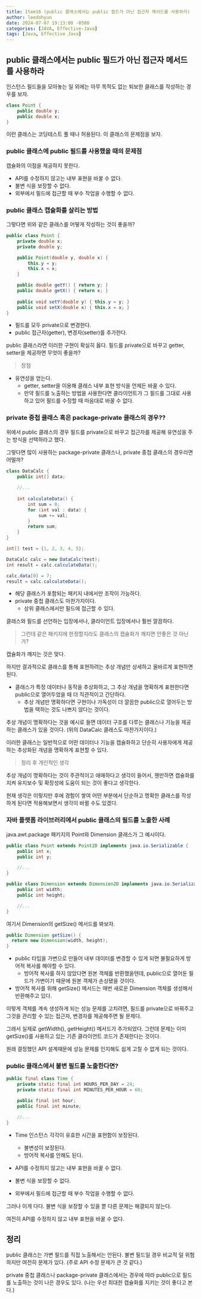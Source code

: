 ```yaml
---
title: Item16 (public 클래스에서는 public 필드가 아닌 접근자 메서드를 사용하라)
author: leedohyun
date: 2024-07-07 19:13:00 -0500
categories: [JAVA, Effective-Java]
tags: [Java, Effective Java]
---
```


## public 클래스에서는 public 필드가 아닌 접근자 메서드를 사용하라

인스턴스 필드들을 모아놓는 일 외에는 아무 목적도 없는 퇴보한 클래스를 작성하는 경우를 보자.

```java
class Point {
	public double y;
	public double x;
}
```

이런 클래스는 코딩테스트 풀 때나 허용된다. 이 클래스의 문제점을 보자.

### public 클래스에 public 필드를 사용했을 때의 문제점

캡슐화의 이점을 제공하지 못한다.

- API를 수정하지 않고는 내부 표현을 바꿀 수 없다.
- 불변 식을 보장할 수 없다.
- 외부에서 필드에 접근할 때 부수 작업을 수행할 수 없다.

### public 클래스 캡슐화를 살리는 방법

그렇다면 위와 같은 클래스를 어떻게 작성하는 것이 좋을까?

```java
public class Point {
	private double x;
	private double y;

	public Point(double y, double x) {
		this.y = y;
		this.x = x;
	}

	public double getY() { return y; }
	public double getX() { return x; }
	
	public void setY(double y) { this.y = y; }
	public void setX(double x) { this.x = x; }
}
```

- 필드를 모두 private으로 변경한다.
- public 접근자(getter), 변경자(setter)를 추가한다.

public 클래스라면 이러한 구현이 확실히 옳다. 필드를 private으로 바꾸고 getter, setter을 제공하면 무엇이 좋을까?

> 장점

- 유연성을 얻는다.
	- getter, setter을 이용해 클래스 내부 표현 방식을 언제든 바꿀 수 있다.
	- 만약 필드를 노출하는 방법을 사용한다면 클라이언트가 그 필드를 그대로 사용하고 있어 필드를 수정할 때 마음대로 바꿀 수 없다.

### private 중첩 클래스 혹은 package-private 클래스의 경우??

위에서 public 클래스의 경우 필드를 private으로 바꾸고 접근자를 제공해 유연성을 주는 방식을 선택하라고 했다. 

그렇다면 많이 사용하는 package-private 클래스나, private 중첩 클래스의 경우라면 어떨까?

```java
class DataCalc {
	public int[] data;
	
	//...
	
	int calculateData() {
		int sum = 0;
		for (int val : data) {
			sum += val;
		}
		return sum;
	}
}
```
```java
int[] test = {1, 2, 3, 4, 5};

DataCalc calc = new DataCalc(test);
int result = calc.calculateData();

calc.data[0] = 7;
result = calc.calculateData();
```

- 해당 클래스가 포함되는 패키지 내에서만 조작이 가능하다.
- private 중첩 클래스도 마찬가지이다.
	- 상위 클래스에서만 필드에 접근할 수 있다.

클래스와 필드를 선언하는 입장에서나, 클라이언트 입장에서나 훨씬 깔끔하다.

> 그런데 같은 패키지에 한정할지라도 클래스의 캡슐화가 깨지면 안좋은 것 아닌가?

캡슐화가 깨지는 것은 맞다.

하지만 결과적으로 클래스를 통해 표현하려는 추상 개념만 상세하고 올바르게 표현하면 된다.

- 클래스가 특정 데이터나 동작을 추상화하고, 그 추상 개념을 명확하게 표현한다면 public으로 열어두었을 때 더 직관적이고 간단하다.
	- 추상 개념만 명확하다면 구현이나 가독성이 더 깔끔한 public으로 열어두는 방법을 택하는 것도 나쁘지 않다는 것이다.

추상 개념이 명확하다는 것을 예시로 들면 데이터 구조를 다루는 클래스나 기능을 제공하는 클래스가 있을 것이다. (위의 DataCalc 클래스도 마찬가지이다.)

이러한 클래스는 일반적으로 어떤 데이터나 기능을 캡슐화하고 단순히 사용자에게 제공하는 추상화된 개념을 명확하게 표현할 수 있다.

> 정리 후 개인적인 생각

추상 개념이 명확하다는 것이 주관적이고 애매하다고 생각이 들어서, 웬만하면 캡슐화를 지켜 유지보수 및 확장성에 도움이 되는 것이 좋다고 생각한다.

현재 생각은 이렇지만 후에 경험이 쌓여 어떤 부분에서 단순하고 명확한 클래스를 작성하게 된다면 적용해보면서 생각이 바뀔 수도 있겠다.

### 자바 플랫폼 라이브러리에서 public 클래스의 필드를 노출한 사례

java.awt.package 패키지의 Point와 Dimension 클래스가 그 예시이다.

```java
public class Point extends Point2D implements java.io.Serializable {
	public int x;
	public int y;

	//...
}
```
```java
public class Dimension extends Dimension2D implements java.io.Serializable {
	public int width;  
	public int height;

	//...
}
```

여기서 Dimension의 getSize() 메서드를 봐보자.

```java
public Dimension getSize() {  
  return new Dimension(width, height);  
}
```

- public 타입을 가변으로 만들어 내부 데이터를 변경할 수 있게 되면 불필요하게 방어적 복사를 해야할 수 있다.
	- 방어적 복사를 하지 않았다면 원본 객체를 반환했을텐데, public으로 열어둔 필드가 가변이기 때문에 원본 객체가 손상됐을 것이다.
- 방어적 복사를 위해 getSize() 메서드는 매번 새로운 Dimension 객체를 생성해서 반환해주고 있다.

이렇게 객체를 계속 생성하게 되는 성능 문제를 고치려면, 필드를 private으로 바꿔주고 그것을 관리할 수 있는 접근자, 변경자를 제공해주면 될 문제다.

그래서 실제로 getWidth(), getHeight() 메서드가 추가되었다. 그런데 문제는 이미 getSize()를 사용하고 있는 기존 클라이언트 코드가 존재한다는 것이다.

원래 결정했던 API 설계때문에 성능 문제를 인지해도 쉽게 고칠 수 없게 되는 것이다.

### public 클래스에서 불변 필드를 노출한다면?

```java
public final class Time {
	private static final int HOURS_PER_DAY = 24;
	private static final int MINUTES_PER_HOUR = 60;

	public final int hour;
	public final int minute;

	//...
}
```

- Time 인스턴스 각각이 유효한 시간을 표현함이 보장된다.
	- 불변성이 보장된다. 
	- 방어적 복사를 안해도 된다.

- API를 수정하지 않고는 내부 표현을 바꿀 수 없다.
- 불변 식을 보장할 수 없다.
- 외부에서 필드에 접근할 때 부수 작업을 수행할 수 없다.

그러나 이게 다다. 불변 식을 보장할 수 있을 뿐 다른 문제는 해결되지 않는다. 

여전히 API를 수정하지 않고 내부 표현을 바꿀 수 없다.

## 정리

public 클래스는 가변 필드를 직접 노출해서는 안된다. 불변 필드일 경우 비교적 덜 위험하지만 여전히 문제가 있다. (주로 API 수정 문제가 큰 것 같다.)

private 중첩 클래스나 package-private 클래스에서는 경우에 따라 public으로 필드를 노출하는 것이 나은 경우도 있다. (나는 우선 최대한 캡슐화를 지키는 것이 좋다고 본다.)